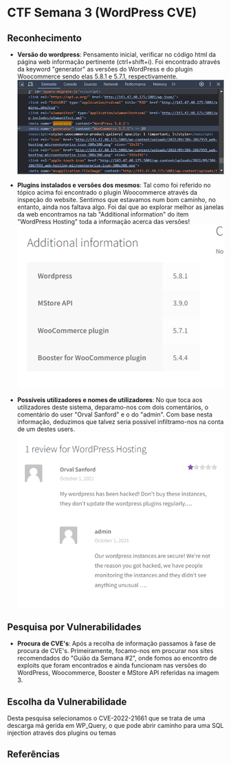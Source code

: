 # CTF Semana 3 (WordPress CVE)

## Reconhecimento

- **Versão do wordpress**: Pensamento inicial, verificar no código html da página web informação pertinente (ctrl+shift+i). Foi encontrado através da keyword "generator" as versões do WordPress e do plugin Woocommerce sendo elas 5.8.1 e 5.7.1, respectivamente.![htmlGenerator png](htmlGenerator.png)
 
- **Plugins instalados e versões dos mesmos**: Tal como foi referido no tópico acima foi encontrado o plugin Woocommerce através da inspeção do website. Sentimos que estavamos num bom caminho, no entanto, ainda nos faltava algo. Foi daí que ao explorar melhor as janelas da web encontramos na tab "Additional information" do item "WordPress Hosting" toda a informação acerca das versões!
![versions png](versions.png)
  
- **Possíveis utilizadores e nomes de utilizadores**: No que toca aos utilizadores deste sistema, deparamo-nos com dois comentários, o comentário do user "Orval Sanford" e o do "admin". Com base nesta informação, deduzimos que talvez seria possivel infiltramo-nos na conta de um destes users.
![users png](users.png)


## Pesquisa por Vulnerabilidades

- **Procura de CVE's**: Após a recolha de informação passamos à fase de procura de CVE's. Primeiramente, focamo-nos em procurar nos sites recomendados do "Guião da Semana #2", onde fomos ao encontro de exploits que foram encontrados e ainda funcionam nas versões do WordPress, Woocommerce, Booster e MStore API referidas na imagem 3.

## Escolha da Vulnerabilidade

Desta pesquisa selecionamos o CVE-2022-21661 que se trata de uma descarga má gerida em WP_Query, o que pode abrir caminho para uma SQL injection através dos plugins ou temas 



## Referências

[^1]: (nome do website)[website]